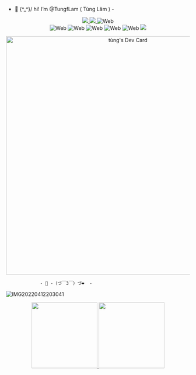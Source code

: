 - 👋 \{^_^}/ hi! I’m @TungfLam ( Tùng Lâm ) -



<div align="center">
<a href="https://github.com/TungfLam/TungfLam">
    <img src="https://komarev.com/ghpvc/?username=TungfLam&color=blue"/>
</a>

<a href="https://stackoverflow.com/users/21550594/tung-lam">
    <img src="https://img.shields.io/badge/tunglam-D16f37?style=flat&logo=Stackoverflow&logoColor=white" />
</a>

<img src="https://img.shields.io/badge/-%F0%9F%95%B8%20Web-333" alt="Web">

<div align="center">
    
</div> 
<img src="https://camo.githubusercontent.com/6c3957842901e5baa389f3bb8758c8966683333b28493013062fcab5fab645e7/68747470733a2f2f696d672e736869656c64732e696f2f62616467652f52656163742d3230323332413f7374796c653d666f722d7468652d6261646765266c6f676f3d7265616374266c6f676f436f6c6f723d363144414642" alt="Web">
<img src="https://camo.githubusercontent.com/bfe6a48836e87b13a16f1f56f88fee428475c2ac29247992ec9b8bcc7154f881/68747470733a2f2f696d672e736869656c64732e696f2f62616467652f48544d4c352d4533344632363f7374796c653d666f722d7468652d6261646765266c6f676f3d68746d6c35266c6f676f436f6c6f723d7768697465" alt="Web">
<img src="https://camo.githubusercontent.com/472c222e8f240a48ae51cd9b082a1b857be809dcd851a25150890c2da50c13a5/68747470733a2f2f696d672e736869656c64732e696f2f62616467652f435353332d3135373242363f7374796c653d666f722d7468652d6261646765266c6f676f3d63737333266c6f676f436f6c6f723d7768697465" alt="Web">
<img src="https://camo.githubusercontent.com/4a09e2a2a46ff51d57bfe440ca3ff9ec4c2bf576bf5ab89fbd4044fcaf7e3086/68747470733a2f2f696d672e736869656c64732e696f2f62616467652f547970655363726970742d3030374143433f7374796c653d666f722d7468652d6261646765266c6f676f3d74797065736372697074266c6f676f436f6c6f723d7768697465" alt="Web">
<img src="https://camo.githubusercontent.com/4ae569342c64ecd9f0d7e7cbed78fffcca6a0f427e8efb4297c1d357dfb09074/68747470733a2f2f696d672e736869656c64732e696f2f62616467652f4d6f6e676f44422d3445413934423f7374796c653d666f722d7468652d6261646765266c6f676f3d6d6f6e676f6462266c6f676f436f6c6f723d7768697465" alt="Web">
<a href = "mailto:saoooo2pro@gmail.com"><img src="https://img.shields.io/badge/-Gmail-%23333?style=for-the-badge&logo=gmail&logoColor=white" target="_blank"></a>

<a href="https://app.daily.dev/tng"><img src="https://api.daily.dev/devcards/v2/rT4iDNjpPmo0JIMcoXiDQ.png?type=wide&r=on8" width="652" alt="tùng's Dev Card"/></a>
</div>


                 - 👀 -（づ￣3￣）づ❤️  -





![IMG20220412203041](https://github.com/TungfLam/TungfLam/assets/117633264/00c71e7d-50f4-46b1-8c3f-57dba67141a8)

<div align="center">
<a
href="https://github.com/anuraghazra/github-readme-stats">
<img height="180em"
src="https://github-readme-stats.vercel.app/api?username=TungfLam&theme=react&show_icons=true&border_radius=25&hide=issues&custom_title=GitHub%20Statistics" />
<img height="180em"
src="https://github-readme-stats.vercel.app/api/top-langs/?username=TungfLam&theme=react&border_radius=25&hide=issues&langs_count=4&custom_title=Top%20Languages" />
</br>
</a>    
</div>






